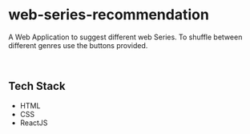 # web-series-recommendation

A Web Application to suggest different web Series. To shuffle between different genres use the buttons provided.

<br/>

## Tech Stack

* HTML
* CSS
* ReactJS
